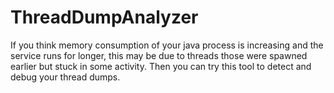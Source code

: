 # ThreadDumpAnalyzer
If you think memory consumption of your java process is increasing and the service runs for longer, this may be due to threads those were spawned earlier but stuck in some activity. Then you can try this tool to detect and debug your thread dumps.
